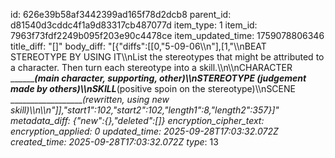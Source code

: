 id: 626e39b58af3442399ad165f78d2dcb8
parent_id: d81540d3cddc4f1a9d83317cb487077d
item_type: 1
item_id: 7963f73fdf2249b095f203e90c4478ce
item_updated_time: 1759078806346
title_diff: "[]"
body_diff: "[{\"diffs\":[[0,\"5-09-06\\\n\"],[1,\"\\\nBEAT STEREOTYPE BY USING IT\\\nList the stereotypes that might be attributed to a character. Then turn each stereotype into a skill.\\\n\\\nCHARACTER ___________(main character, supporting, other)\\\nSTEREOTYPE ___________(judgement made by others)\\\nSKILL________________(positive spoin on the stereotype)\\\nSCENE ___________________(rewritten, using new skill)\\\n\\\n\"]],\"start1\":102,\"start2\":102,\"length1\":8,\"length2\":357}]"
metadata_diff: {"new":{},"deleted":[]}
encryption_cipher_text: 
encryption_applied: 0
updated_time: 2025-09-28T17:03:32.072Z
created_time: 2025-09-28T17:03:32.072Z
type_: 13